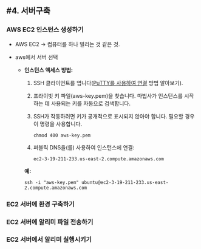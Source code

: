 ## #4. 서버구축

### AWS EC2 인스턴스 생성하기

- AWS EC2 -> 컴퓨터를 하나 빌리는 것 같은 것.

- aws에서 서버 선택

  - **인스턴스 액세스 방법:**

    1. SSH 클라이언트를 엽니다([PuTTY를 사용하여 연결](https://docs.aws.amazon.com/console/ec2/instances/connect/putty) 방법 알아보기).

    2. 프라이빗 키 파일(aws-key.pem)을 찾습니다. 마법사가 인스턴스를 시작하는 데 사용되는 키를 자동으로 검색합니다.

    3. SSH가 작동하려면 키가 공개적으로 표시되지 않아야 합니다. 필요할 경우 이 명령을 사용합니다.

       ```
       chmod 400 aws-key.pem
       ```

    4. 퍼블릭 DNS을(를) 사용하여 인스턴스에 연결:

       ```
       ec2-3-19-211-233.us-east-2.compute.amazonaws.com
       ```

    **예:**

    ```
    ssh -i "aws-key.pem" ubuntu@ec2-3-19-211-233.us-east-2.compute.amazonaws.com
    ```

    

### EC2 서버에 환경 구축하기

### EC2 서버에 알리미 파일 전송하기

### EC2 서버에서 알리미 실행시키기





